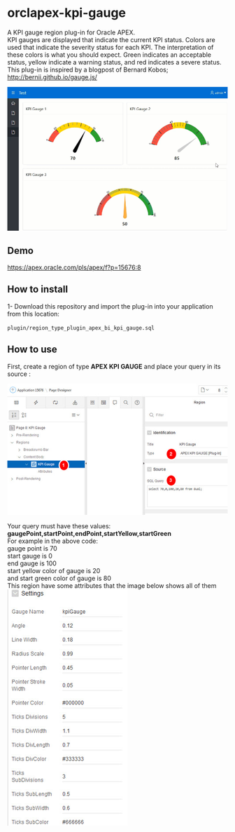 # orclapex-kpi-gauge
A KPI gauge region plug-in for Oracle APEX.<br>
KPI  gauges are displayed that indicate the current KPI status. Colors are used that indicate the severity status for each KPI. The interpretation of these colors is what you should expect. Green indicates an acceptable status, yellow indicate a warning status, and red indicates a severe status. <br>
This  plug-in is inspired by a blogpost of  Bernard Kobos; http://bernii.github.io/gauge.js/ 

![](https://raw.githubusercontent.com/mortezamashhadi/orclapex-kpi-gauge/master/preview.gif)



## Demo
https://apex.oracle.com/pls/apex/f?p=15676:8

## How to install
1- Download this repository and import the plug-in into your application from this location:

`plugin/region_type_plugin_apex_bi_kpi_gauge.sql`

## How to use
First, create a region of type **APEX KPI GAUGE** and place your query in its source :

<img src="https://raw.githubusercontent.com/mortezamashhadi/orclapex-kpi-gauge/master/images/query.jpg?token=AsPn-vD1cQwr5tzynwtc3-bMYPkoVjznks5cS29WwA%3D%3D" width="600px">

Your query must have these values: **gaugePoint,startPoint,endPoint,startYellow,startGreen** <br>
For example in the above code:<br>
gauge point  is 70 <br>
start gauge is 0 <br>
end gauge is  100 <br>
start yellow color of gauge is 20 <br>
and start green color of gauge is 80  
This region have some attributes that the image below shows all of them <br>
<img src="https://raw.githubusercontent.com/mortezamashhadi/orclapex-kpi-gauge/master/images/attributes.jpg?token=AsPn-oCCWBBkB-a-kxJkwZp4UkatpIp2ks5cS3KawA%3D%3D"> <br>



